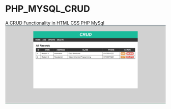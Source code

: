# PHP_MYSQL_CRUD
A CRUD Functionality in HTML CSS PHP MySql
![Main Screen of PHP-Simple-CRUD](https://github.com/Shoaib-Naseer/PHP_MYSQL_CRUD/blob/main/screenshots/Main.jpeg?raw=true)
